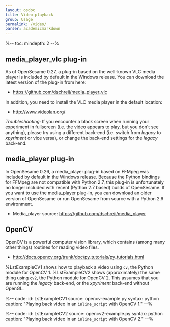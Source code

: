 ```yaml
---
layout: osdoc
title: Video playback
group: Usage
permalink: /video/
parser: academicmarkdown
---
```


%--
toc:
 mindepth: 2
--%

## media_player_vlc plug-in

As of OpenSesame 0.27, a plug-in based on the well-known VLC media player is included by default in the Windows release. You can download the latest version of the plug-in from here:

- <https://github.com/dschreij/media_player_vlc>

In addition, you need to install the VLC media player in the default location:

- <http://www.videolan.org/>

*Troubleshooting:* If you encounter a black screen when running your experiment in fullscreen (i.e. the video appears to play, but you don't see anything), please try using a different back-end (i.e. switch from *legacy* to *xpyriment* or vice versa), or change the back-end settings for the *legacy* back-end.

## media_player plug-in

In OpenSesame 0.26, a media_player plug-in based on FFMpeg was included by default in the Windows release. Because the Python bindings for FFMpeg are not compatible with Python 2.7, this plug-in is unfortunately no longer included with recent (Python 2.7 based) builds of OpenSesame. If you want to use the media_player plug-in, you can download an older version of OpenSesame or run OpenSesame from source with a Python 2.6 environment.

- Media_player source: <https://github.com/dschreij/media_player>

## OpenCV

OpenCV is a powerful computer vision library, which contains (among many other things) routines for reading video files.

- <http://docs.opencv.org/trunk/doc/py_tutorials/py_tutorials.html>

%LstExampleCV1 shows how to playback a video using `cv`, the Python module for OpenCV 1. %LstExampleCV2 shows (approximately) the same thing using `cv2`, the Python module for OpenCV 2. This assumes that you are running the *legacy* back-end, or the *xpyriment* back-end without OpenGL.

%--
code:
 id: LstExampleCV1
 source: opencv-example.py
 syntax: python
 caption: "Playing back video in an `inline_script` with OpenCV 1."
--%

%--
code:
 id: LstExampleCV2
 source: opencv2-example.py
 syntax: python
 caption: "Playing back video in an `inline_script` with OpenCV 2."
--%
